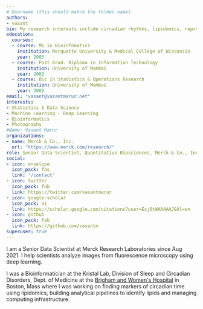 ```yaml
---
# Username (this should match the folder name)
authors:
- vasant
bio: My research interests include circadian rhythms, lipidomics, reproducible research.
education:
  courses:
  - course: MS in Bioinfomatics
    institution: Marquette University & Medical College of Wisconsin
    year: 2005
  - course: Post Grad. Diploma in Information Technology
    institution: University of Mumbai
    year: 2003
  - course: BSc in Statistics & Operations Research
    institution: University of Mumbai
    year: 2002
email: "vasant@vasantmarur.net"
interests:
- Statistics & Data Science
- Machine Learning - Deep Learning
- Bioinformatics
- Photography
#Name: Vasant Marur
organizations:
- name: Merck & Co., Inc.
  url: "https://www.merck.com/research/"
role: Senior Data Scientist, Quantitative Biosciences, Merck & Co., Inc.
social:
- icon: envelope
  icon_pack: fas
  link: '/contact'
- icon: twitter
  icon_pack: fab
  link: https://twitter.com/vasantmarur
- icon: google-scholar
  icon_pack: ai
  link: https://scholar.google.com/citations?user=Esj6tWAAAAAJ&hl=en
- icon: github
  icon_pack: fab
  link: https://github.com/vasantm
superuser: true
---
```

I am a Senior Data Scientist at Merck Research Laboratories since Aug 2021. I help scientists
analyze images from fluorescence microscopy using deep learning.

I was a Bioinformatician at the Kristal Lab, Division of Sleep and Circadian Disorders, Dept. of Medicine at the [Brigham and Women's Hospital](https://www.brighamandwomens.org/medicine/sleep-and-circadian-disorders/overview) in Boston, Mass where I was working on finding markers of circadian time using lipidomics, building analytical pipelines to identify lipids and managing computing infrastructure.
